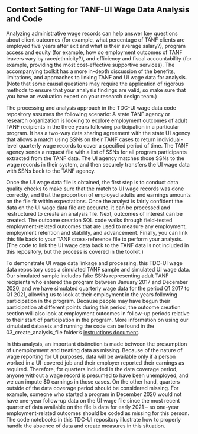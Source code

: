## Context Setting for TANF-UI Wage Data Analysis and Code

Analyzing administrative wage records can help answer key questions about client outcomes (for example, what percentage of TANF clients are employed five years after exit and what is their average salary?), program access and equity (for example, how do employment outcomes of TANF leavers vary by race/ethnicity?), and efficiency and fiscal accountability (for example, providing the most cost-effective supportive services). The accompanying toolkit has a more in-depth discussion of the benefits, limitations, and approaches to linking TANF and UI wage data for analysis. (Note that some causal questions may require the application of rigorous methods to ensure that your analysis findings are valid, so make sure that you have an evaluation expert on your research design team.)

The processing and analysis approach in the TDC-UI wage data code repository assumes the following scenario: A state TANF agency or research organization is looking to explore employment outcomes of adult TANF recipients in the three years following participation in a particular program. It has a two-way data sharing agreement with the state UI agency that allows a match using SSNs on their TANF cases to return individual-level quarterly wage records to cover a specified period of time. The TANF agency sends a request file with a list of SSNs for all program participants extracted from the TANF data. The UI agency matches those SSNs to the wage records in their system, and then securely transfers the UI wage data with SSNs back to the TANF agency. 

Once the UI wage data file is obtained, the first step is to conduct data quality checks to make sure that the match to UI wage records was done correctly, and that the proportion of employed adults and earnings amounts on the file fit within expectations. Once the analyst is fairly confident the data on the UI wage data file are accurate, it can be processed and restructured to create an analysis file. Next, outcomes of interest can be created. The outcome creation SQL code walks through field-tested employment-related outcomes that are used to measure any employment, employment retention and stability, and advancement. Finally, you can link this file back to your TANF cross-reference file to perform your analysis. (The code to link the UI wage data back to the TANF data is not included in this repository, but the process is covered in the toolkit.)

To demonstrate UI wage data linkage and processing, this TDC-UI wage data repository uses a simulated TANF sample and simulated UI wage data. Our simulated sample includes fake SSNs representing adult TANF recipients who entered the program between January 2017 and December 2020, and we have simulated quarterly wage data for the period Q1 2017 to Q1 2021, allowing us to look at their employment in the years following participation in the program. Because people may have begun their participation at different points during this period, the outcome creation section will also look at employment outcomes in follow-up periods relative to their start of participation in the program. More information on using our simulated datasets and running the code can be found in the 03_create_analysis_file folder’s [instructions document](https://github.com/MDRCNY/TDC-UI/tree/main/03_create_analysis_file/00_instructions.md).

In this analysis, an important distinction is made between the presumption of unemployment and treating data as missing. Because of the nature of wage reporting for UI purposes, data will be available only if a person worked in a UI-covered job and their employer reported their earnings as required. Therefore, for quarters included in the data coverage period, anyone without a wage record is presumed to have been unemployed, and we can impute $0 earnings in those cases. On the other hand, quarters outside of the data coverage period should be considered missing. For example, someone who started a program in December 2020 would not have one-year follow-up data on the UI wage file since the most recent quarter of data available on the file is data for early 2021 – so one-year employment-related outcomes should be coded as missing for this person. The code notebooks in this TDC-UI repository illustrate how to properly handle the absence of data and create measures in this situation.
